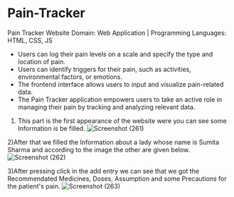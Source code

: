 # Pain-Tracker

Pain Tracker Website 
Domain: Web Application | Programming Languages: HTML, CSS, JS
* Users can log their pain levels on a scale and specify the type and location of pain.
* Users can identify triggers for their pain, such as activities, environmental factors, or
emotions.
* The frontend interface allows users to input and visualize pain-related data.
* The Pain Tracker application empowers users to take an active role in managing their pain by
tracking and analyzing relevant data.




1) This part is the first appearance of the website were you can see some Information is be filled.
![Screenshot (261)](https://github.com/ripusci123/Pain-Tracker/assets/78871944/6cf80ff6-401b-4687-ba58-71d37f1a789c)



2)After that we filled the Information about a lady whose name is Sumita Sharma and according to the image the other are given below.
![Screenshot (262)](https://github.com/ripusci123/Pain-Tracker/assets/78871944/2d59df3b-b946-4bfb-83d5-974d05d17ee9)



3)After pressing click in the add entry we can see that we got the Recommendated Medicines, Doses, Assumption and some Precautions for the patient's pain.
![Screenshot (263)](https://github.com/ripusci123/Pain-Tracker/assets/78871944/65c84247-39ab-446f-b099-17dcfe68fa62)



